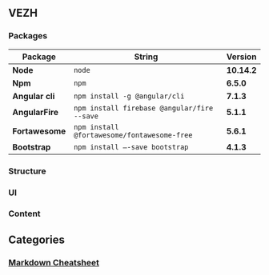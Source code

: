 
## VEZH


### Packages

Package | String | Version
--- | --- | ---
**Node**| `node` | **10.14.2**
**Npm** | `npm`| **6.5.0**
**Angular cli** | `npm install -g @angular/cli` | **7.1.3**
**AngularFire** | `npm install firebase @angular/fire --save ` | **5.1.1**
**Fortawesome** | `npm install @fortawesome/fontawesome-free` | **5.6.1**
**Bootstrap** | `npm install —-save bootstrap` | **4.1.3**


### Structure


### UI


### Content

## Categories


### [Markdown Cheatsheet](https://github.com/adam-p/markdown-here/wiki/Markdown-Cheatsheet#wiki-pages-box)
